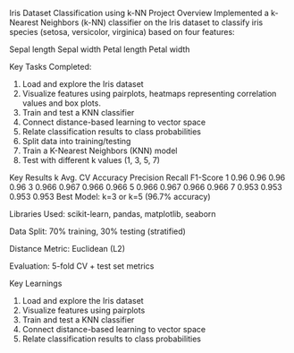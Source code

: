 Iris Dataset Classification using k-NN
Project Overview
Implemented a k-Nearest Neighbors (k-NN) classifier on the Iris dataset to classify iris species (setosa, versicolor, virginica) based on four features:

Sepal length
Sepal width
Petal length
Petal width

Key Tasks Completed:
1. Load and explore the Iris dataset
2. Visualize features using pairplots, heatmaps representing correlation values and box plots.
3. Train and test a KNN classifier
4. Connect distance-based learning to vector space
5. Relate classification results to class probabilities
6. Split data into training/testing
7. Train a K-Nearest Neighbors (KNN) model
8. Test with different k values (1, 3, 5, 7)

Key Results
k	Avg. CV Accuracy	Precision	Recall	F1-Score
1	0.96	0.96	0.96	0.96
3	0.966	0.967	0.966	0.966
5	0.966	0.967	0.966	0.966
7	0.953	0.953	0.953	0.953
Best Model: k=3 or k=5 (96.7% accuracy)

Libraries Used: scikit-learn, pandas, matplotlib, seaborn

Data Split: 70% training, 30% testing (stratified)

Distance Metric: Euclidean (L2)

Evaluation: 5-fold CV + test set metrics

Key Learnings
1. Load and explore the Iris dataset
2. Visualize features using pairplots
3. Train and test a KNN classifier
4. Connect distance-based learning to vector space
5. Relate classification results to class probabilities

